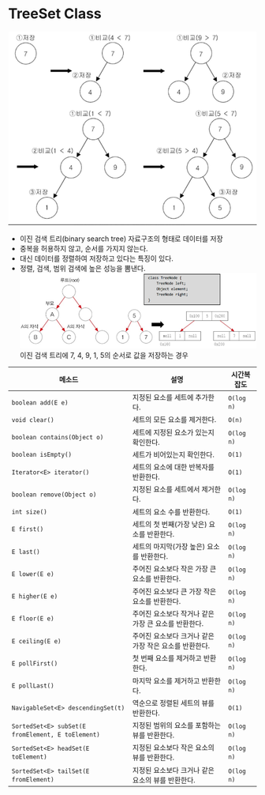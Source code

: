 # TreeSet Class

![Untitled](./images/TreeSet%20Class/TreeSet1.png)

- 이진 검색 트리(binary search tree) 자료구조의 형태로 데이터를 저장
- 중복을 허용하지 않고, 순서를 가지지 않는다.
- 대신 데이터를 정렬하여 저장하고 있다는 특징이 있다.
- 정렬, 검색, 범위 검색에 높은 성능을 뽐낸다.
  ![이진 검색 트리에 7, 4, 9, 1, 5의 순서로 값을 저장하는 경우](./images/TreeSet%20Class/TreeSet2.png)
  이진 검색 트리에 7, 4, 9, 1, 5의 순서로 값을 저장하는 경우

| **메소드**                                        | **설명**                                               | **시간복잡도** |
| ------------------------------------------------- | ------------------------------------------------------ | -------------- |
| `boolean add(E e)`                                | 지정된 요소를 세트에 추가한다.                         | `O(log n)`     |
| `void clear()`                                    | 세트의 모든 요소를 제거한다.                           | `O(n)`         |
| `boolean contains(Object o)`                      | 세트에 지정된 요소가 있는지 확인한다.                  | `O(log n)`     |
| `boolean isEmpty()`                               | 세트가 비어있는지 확인한다.                            | `O(1)`         |
| `Iterator<E> iterator()`                          | 세트의 요소에 대한 반복자를 반환한다.                  | `O(1)`         |
| `boolean remove(Object o)`                        | 지정된 요소를 세트에서 제거한다.                       | `O(log n)`     |
| `int size()`                                      | 세트의 요소 수를 반환한다.                             | `O(1)`         |
| `E first()`                                       | 세트의 첫 번째(가장 낮은) 요소를 반환한다.             | `O(log n)`     |
| `E last()`                                        | 세트의 마지막(가장 높은) 요소를 반환한다.              | `O(log n)`     |
| `E lower(E e)`                                    | 주어진 요소보다 작은 가장 큰 요소를 반환한다.          | `O(log n)`     |
| `E higher(E e)`                                   | 주어진 요소보다 큰 가장 작은 요소를 반환한다.          | `O(log n)`     |
| `E floor(E e)`                                    | 주어진 요소보다 작거나 같은 가장 큰 요소를 반환한다.   | `O(log n)`     |
| `E ceiling(E e)`                                  | 주어진 요소보다 크거나 같은 가장 작은 요소를 반환한다. | `O(log n)`     |
| `E pollFirst()`                                   | 첫 번째 요소를 제거하고 반환한다.                      | `O(log n)`     |
| `E pollLast()`                                    | 마지막 요소를 제거하고 반환한다.                       | `O(log n)`     |
| `NavigableSet<E> descendingSet(t)`                | 역순으로 정렬된 세트의 뷰를 반환한다.                  | `O(1)`         |
| `SortedSet<E> subSet(E fromElement, E toElement)` | 지정된 범위의 요소를 포함하는 뷰를 반환한다.           | `O(log n)`     |
| `SortedSet<E> headSet(E toElement)`               | 지정된 요소보다 작은 요소의 뷰를 반환한다.             | `O(log n)`     |
| `SortedSet<E> tailSet(E fromElement)`             | 지정된 요소보다 크거나 같은 요소의 뷰를 반환한다.      | `O(log n)`     |

